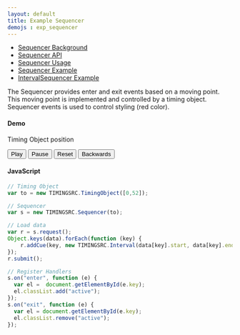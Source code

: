 ```yaml
---
layout: default
title: Example Sequencer
demojs : exp_sequencer
---
```


<style type="text/css">
	.active {color:red}
</style>


- [Sequencer Background](background_sequencer.html)
- [Sequencer API](api_sequencer.html) 
- [Sequencer Usage](usage_sequencer.html) 
- [Sequencer Example](exp_sequencer.html)
- [IntervalSequencer Example](exp_intervalsequencer.html)


The Sequencer provides enter and exit events based on a moving point. This moving point is implemented and controlled by a timing object.
Sequencer events is used to control styling (red color).

#### Demo

<p>
  <!-- Timing Objects position --> 
  Timing Object position <span id="pos" style="font-weight:bold"></span>
</p>
<p>
  <!-- Timing Object Controls -->
  <button id="play">Play</button>
  <button id="pause">Pause</button>
  <button id="reset">Reset</button>
  <button id="backwards">Backwards</button>
</p>
<p>
  <div id="data"></div>
</p>


#### JavaScript


```javascript
// Timing Object
var to = new TIMINGSRC.TimingObject([0,52]);

// Sequencer
var s = new TIMINGSRC.Sequencer(to); 

// Load data
var r = s.request();
Object.keys(data).forEach(function (key) {
	r.addCue(key, new TIMINGSRC.Interval(data[key].start, data[key].end));
});
r.submit();

// Register Handlers
s.on("enter", function (e) {
  var el =  document.getElementById(e.key);
  el.classList.add("active");
});
s.on("exit", function (e) {
  var el = document.getElementById(e.key);
  el.classList.remove("active");
});
```    
